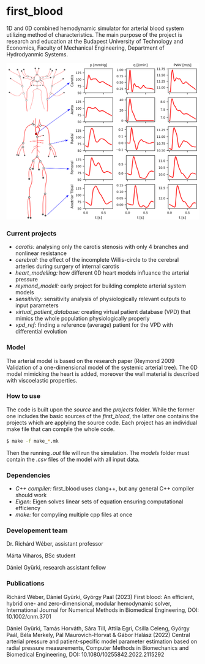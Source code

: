 # first_blood
1D and 0D combined hemodynamic simulator for arterial blood system utilizing method of characteristics. The main purpose of the project is research and education at the Budapest University of Technology and Economics, Faculty of Mechanical Engineering, Department of Hydrodyanmic Systems.

![Alt text](arterial_results.png?raw=true "Title")

### Current projects
- *carotis:* analysing only the carotis stenosis with only 4 branches and nonlinear resistance
- *cerebral:* the effect of the incomplete Willis-circle to the cerebral arteries during surgery of internal carotis
- *heart_modelling:* how different 0D heart models influance the arterial pressure
- *reymond_modell:* early project for building complete arterial system models
- *sensitivity:* sensitivity analysis of physiologically relevant outputs to input parameters
- *virtual_patient_database:* creating virtual patient database (VPD) that mimics the whole population physiologically properly
- *vpd_ref:* finding a reference (average) patient for the VPD with differential evolution

### Model
The arterial model is based on the research paper (Reymond 2009 Validation of a one-dimensional model of the systemic arterial tree). The 0D model mimicking the heart is added, moreover the wall material is described with viscoelastic properties.

### How to use
The code is built upon the *source* and the *projects* folder. While the former one includes the basic sources of the *first_blood*, the latter one contains the projects which are applying the source code. Each project has an individual make file that can compile the whole code.

```sh
$ make -f make_*.mk
```

Then the running *.out* file will run the simulation. The *models* folder must contain the *.csv* files of the model with all input data.

### Dependencies
- *C++ compiler:* first_blood uses clang++, but any general C++ compiler should work
- *Eigen:* Eigen solves linear sets of equation ensuring computational efficiency
- *make:* for compyling multiple cpp files at once

### Developement team
Dr. Richárd Wéber, assistant professor

Márta Viharos, BSc student

Dániel Gyürki, research assistant fellow

### Publications

Richárd Wéber, Dániel Gyürki, György Paál (2023) First blood: An efficient, hybrid one- and zero-dimensional, modular hemodynamic solver, International Journal for Numerical Methods in Biomedical Engineering, DOI: 10.1002/cnm.3701

Dániel Gyürki, Tamás Horváth, Sára Till, Attila Egri, Csilla Celeng, György Paál, Béla Merkely, Pál Maurovich-Horvat & Gábor Halász (2022) Central arterial pressure and patient-specific model parameter estimation based on radial pressure measurements, Computer Methods in Biomechanics and Biomedical Engineering, DOI: 10.1080/10255842.2022.2115292
